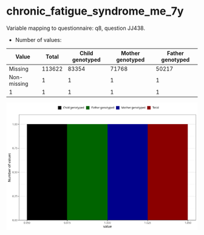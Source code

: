 # chronic_fatigue_syndrome_me_7y
Variable mapping to questionnaire: q8, question JJ438.
- Number of values:

| Value | Total | Child genotyped | Mother genotyped | Father genotyped |
| ----- | ----- | --------------- | ---------------- | ---------------- |
| Missing | 113622 | 83354 | 71768 | 50217 |
| Non-missing | 1 | 1 | 1 | 1 |
| 1 | 1 | 1 | 1 | 1 |



![](chronic_fatigue_syndrome_me_7y_n.png)



